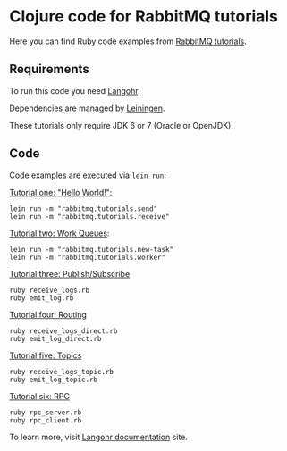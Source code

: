 # Clojure code for RabbitMQ tutorials

Here you can find Ruby code examples from
[RabbitMQ tutorials](http://www.rabbitmq.com/getstarted.html).

## Requirements

To run this code you need [Langohr](http://clojurerabbitmq.info).

Dependencies are managed by [Leiningen](http://leiningen.org).

These tutorials only require JDK 6 or 7 (Oracle or OpenJDK).

## Code

Code examples are executed via `lein run`:

[Tutorial one: "Hello World!"](http://www.rabbitmq.com/tutorial-one-java.html):

    lein run -m "rabbitmq.tutorials.send"
    lein run -m "rabbitmq.tutorials.receive"

[Tutorial two: Work Queues](http://www.rabbitmq.com/tutorial-two-java.html):

    lein run -m "rabbitmq.tutorials.new-task"
    lein run -m "rabbitmq.tutorials.worker"

[Tutorial three: Publish/Subscribe](http://www.rabbitmq.com/tutorial-three-java.html)

    ruby receive_logs.rb
    ruby emit_log.rb

[Tutorial four: Routing](http://www.rabbitmq.com/tutorial-four-java.html)

    ruby receive_logs_direct.rb
    ruby emit_log_direct.rb

[Tutorial five: Topics](http://www.rabbitmq.com/tutorial-five-java.html)

    ruby receive_logs_topic.rb
    ruby emit_log_topic.rb

[Tutorial six: RPC](http://www.rabbitmq.com/tutorial-six-java.html)

    ruby rpc_server.rb
    ruby rpc_client.rb

To learn more, visit [Langohr documentation](http://clojurerabbitmq.info) site.
